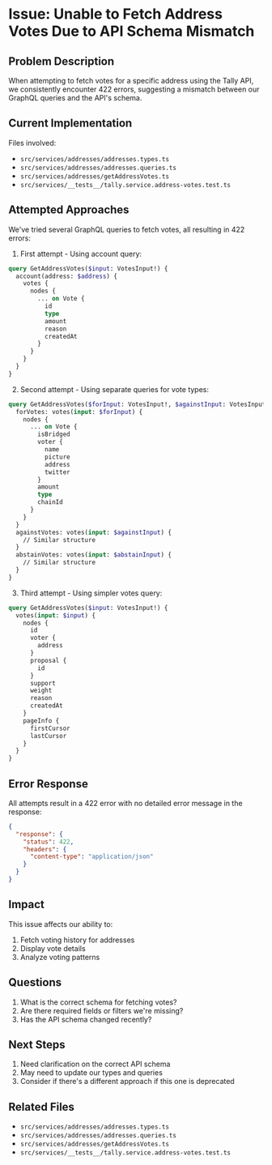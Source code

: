 # Issue: Unable to Fetch Address Votes Due to API Schema Mismatch

## Problem Description
When attempting to fetch votes for a specific address using the Tally API, we consistently encounter 422 errors, suggesting a mismatch between our GraphQL queries and the API's schema.

## Current Implementation
Files involved:
- `src/services/addresses/addresses.types.ts`
- `src/services/addresses/addresses.queries.ts`
- `src/services/addresses/getAddressVotes.ts`
- `src/services/__tests__/tally.service.address-votes.test.ts`

## Attempted Approaches
We've tried several GraphQL queries to fetch votes, all resulting in 422 errors:

1. First attempt - Using account query:
```graphql
query GetAddressVotes($input: VotesInput!) {
  account(address: $address) {
    votes {
      nodes {
        ... on Vote {
          id
          type
          amount
          reason
          createdAt
        }
      }
    }
  }
}
```

2. Second attempt - Using separate queries for vote types:
```graphql
query GetAddressVotes($forInput: VotesInput!, $againstInput: VotesInput!, $abstainInput: VotesInput!) {
  forVotes: votes(input: $forInput) {
    nodes {
      ... on Vote {
        isBridged
        voter {
          name
          picture
          address
          twitter
        }
        amount
        type
        chainId
      }
    }
  }
  againstVotes: votes(input: $againstInput) {
    // Similar structure
  }
  abstainVotes: votes(input: $abstainInput) {
    // Similar structure
  }
}
```

3. Third attempt - Using simpler votes query:
```graphql
query GetAddressVotes($input: VotesInput!) {
  votes(input: $input) {
    nodes {
      id
      voter {
        address
      }
      proposal {
        id
      }
      support
      weight
      reason
      createdAt
    }
    pageInfo {
      firstCursor
      lastCursor
    }
  }
}
```

## Error Response
All attempts result in a 422 error with no detailed error message in the response:
```json
{
  "response": {
    "status": 422,
    "headers": {
      "content-type": "application/json"
    }
  }
}
```

## Impact
This issue affects our ability to:
1. Fetch voting history for addresses
2. Display vote details
3. Analyze voting patterns

## Questions
1. What is the correct schema for fetching votes?
2. Are there required fields or filters we're missing?
3. Has the API schema changed recently?

## Next Steps
1. Need clarification on the correct API schema
2. May need to update our types and queries
3. Consider if there's a different approach if this one is deprecated

## Related Files
- `src/services/addresses/addresses.types.ts`
- `src/services/addresses/addresses.queries.ts`
- `src/services/addresses/getAddressVotes.ts`
- `src/services/__tests__/tally.service.address-votes.test.ts` 